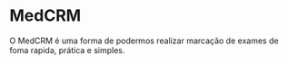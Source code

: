 # MedCRM

O MedCRM é uma forma de podermos realizar marcação de exames de foma rapida, prática e simples. 
